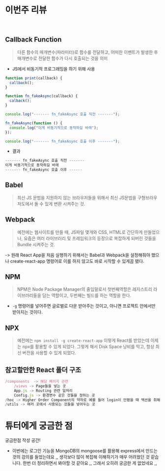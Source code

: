 # 이번주 리뷰

<br>

## Callback Function

> 다른 함수의 매개변수(파라미터)로 함수를 전달하고, 어떠한 이벤트가 발생한 후 매개변수로 전달한 함수가 다시 호출되는 것을 의미

- JS에서 비동기적 프로그래밍을 하기 위해 사용

```js
function print(callback) {
  callback();
}
```

```js
function fn_fakeAsync(callback) {
  calback();
}

console.log("------- fn_fakeAsync 호출 직전 -------");

fn_fakeAsync(function () {
  console.log("이게 비동기적으로 동작하길 바래");
});

console.log("------- fn_fakeAsync 호출 이후 -------");
```

- 결과

```js
------- fn_fakeAsync 호출 직전 -------
이게 비동기적으로 동작하길 바래
------- fn_fakeAsync 호출 이후 ------
```

## Babel

> 최신 JS 문법을 지원하지 않는 브라우저들을 위해서 최신 JS문법을 구형브라우저도에서 돌 수 있게 변환 시켜주는 것.

## Webpack

> 예전에는 웹사이트를 만들 때, JS파일 몇개와 CSS, HTML로 간단하게 만들었으나, 요즘은 여러 라이브러리 및 프레임워크의 등장으로 복잡하게 되버린 것들을 Bundle 시켜주는 것.

-> 원래 React App을 처음 실행하기 위해서는 Babel과 Webpack을 설정해줘야 했으나 create-react-app 명령어로 이를 하지 않고도 바로 시작할 수 있게끔 됐다.

## NPM

> NPM은 Node Package Manager의 줄임말로서 첫번째역할은 레지스트리 라이브러리들을 담는 역할이고, 두번째는 빌드를 하는 역할을 한다.

- `-g` 명령어를 넣어주면 글로벌로 다운 받아주는 것이고, 아니면 프로젝트 안에서만 받아지는 것이다.

## NPX

> 예전에는 `npm install -g create-react-app` 이렇게 React를 받았는데 이제는 npx를 활용할 수 있게 되었다. 그렇게 해서 Disk Space 낭비를 막고, 항상 최신 버전을 사용할 수 있게 되었다.

## 참고할만한 React 폴더 구조

```jsx
/components  -> 해당 페이지 관련
    /views -> Page들을 넣는 곳
    App.js -> Routing 관련 일처리
    Config.js -> 환경변수 같은 것들을 정하는 곳
/hoc -> Higher Order Component의 약자로 예를 들어 login이 안됐을 때 액션을 취해주는 컴포넌트들을 넣어두는 곳
/utils -> 여러 곳에서 사용되는 것들을 넣어두는 곳
```

# 튜터에게 궁금한 점

궁금한점 작성 공간!

- 이번에는 로그인 기능을 MongoDB의 mongoose를 활용해 express에서 만드는 것의 강의를 들었는데요 ,, 생각보다 많이 복잡해 이해하기가 매우 어려웠던 것 같습니다. 한번 더 정리하면서 봐야할 것 같아요 ,, 그래서 오히려 궁금한 게 없었네요 ,,
